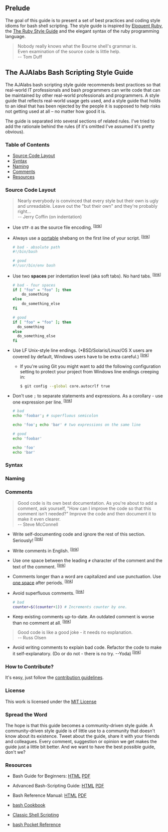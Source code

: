## Prelude

The goal of this guide is to present a set of best practices and coding style idioms for bash shell scripting. The style guide is inspired by [Eloquent Ruby](http://amzn.to/1ZLu9PE), the [The Ruby Style Guide](https://github.com/bbatsov/ruby-style-guide) and the elegant syntax of the ruby programming language.

> Nobody really knows what the Bourne shell's grammar is.  
> Even examination of the source code is little help.  
> -- Tom Duff

## The AJAlabs Bash Scripting Style Guide

The AJAlabs bash scripting style guide recommends best practices so that real-world IT professionals and bash programmers can write code that can be maintained by other real-world professionals and programmers. A style guide that reflects real-world usage gets used, and a style guide that holds to an ideal that has been rejected by the people it is supposed to help risks not getting used at all – no matter how good it is.

The guide is separated into several sections of related rules. I've tried to add the rationale behind the rules (if it's omitted I've assumed it's pretty obvious).


### Table of Contents

* [Source Code Layout](#source-code-layout)
* [Syntax](#syntax)
* [Naming](#naming)
* [Comments](#comments)
* [Resources](#resources)

### Source Code Layout

> Nearly everybody is convinced that every style but their own is
> ugly and unreadable. Leave out the "but their own" and they're
> probably right... <br>
> -- Jerry Coffin (on indentation)

* <a name="utf-8"></a>
  Use `UTF-8` as the source file encoding.
<sup>[[link](#utf-8)]</sup>

* <a name="shebang"></a>
  Always use a [portable](https://en.wikipedia.org/wiki/Shebang_%28Unix%29#Portability) shebang on the first line of your script.
<sup>[[link](#shebang)]</sup>

  ```bash
  # bad - absolute path
  #!/bin/bash

  # good
  #!/usr/bin/env bash

  ```

* <a name="spaces-indentation"></a>
  Use two **spaces** per indentation level (aka soft tabs). No hard tabs.
<sup>[[link](#spaces-indentation)]</sup>

  ```bash
  # bad - four spaces
  if [ "foo" = "foo" ]; then
      do_something
  else
      do_something_else
  fi

  # good
  if [ "foo" = "foo" ]; then
    do_something
  else
    do_something_else
  fi
  ```

* <a name="crlf"></a>
  Use LF Unix-style line endings. (*BSD/Solaris/Linux/OS X users are covered by default, Windows users have to be extra careful.)
<sup>[[link](#crlf)]</sup>

  * If you're using Git you might want to add the following
    configuration setting to protect your project from Windows line
    endings creeping in:

    ```bash
    $ git config --global core.autocrlf true
    ```

* <a name="no-semicolon"></a>
  Don't use `;` to separate statements and expressions. As a corollary - use one
  expression per line.
<sup>[[link](#no-semicolon)]</sup>

  ```bash
  # bad
  echo 'foobar'; # superfluous semicolon

  echo 'foo'; echo 'bar' # two expressions on the same line

  # good
  echo 'foobar'

  echo 'foo'
  echo 'bar'
  ```


### Syntax


### Naming


### Comments

> Good code is its own best documentation. As you're about to add a
> comment, ask yourself, "How can I improve the code so that this
> comment isn't needed?" Improve the code and then document it to make
> it even clearer. <br>
> -- Steve McConnell

* <a name="no-comments"></a>
  Write self-documenting code and ignore the rest of this section. Seriously!
<sup>[[link](#no-comments)]</sup>

* <a name="english-comments"></a>
  Write comments in English.
<sup>[[link](#english-comments)]</sup>

* <a name="hash-space"></a>
  Use one space between the leading `#` character of the comment and the text
  of the comment.
<sup>[[link](#hash-space)]</sup>

* <a name="english-syntax"></a>
  Comments longer than a word are capitalized and use punctuation. Use [one
  space](https://en.wikipedia.org/wiki/Sentence_spacing) after periods.
<sup>[[link](#english-syntax)]</sup>

* <a name="no-superfluous-comments"></a>
  Avoid superfluous comments.
<sup>[[link](#no-superfluous-comments)]</sup>

  ```bash
  # bad
  counter=$((counter+1)) # Increments counter by one.
  ```

* <a name="comment-upkeep"></a>
  Keep existing comments up-to-date. An outdated comment is worse than no
  comment at all.
<sup>[[link](#comment-upkeep)]</sup>

> Good code is like a good joke - it needs no explanation. <br>
> -- Russ Olsen

* <a name="refactor-dont-comment"></a>
  Avoid writing comments to explain bad code. Refactor the code to make it
  self-explanatory. (Do or do not - there is no try. --Yoda)
<sup>[[link](#refactor-dont-comment)]</sup>


### How to Contribute?

It's easy, just follow the [contribution guidelines](https://github.com/AJAlabs/bash-style-guide/blob/master/CONTRIBUTING.md).


### License

This work is licensed under the [MIT License](https://github.com/AJAlabs/bash-style-guide/blob/master/LICENSE.md)


### Spread the Word

The hope is that this guide becomes a community-driven style guide. A
community-driven style guide is of little use to a community that
doesn't know about its existence. Tweet about the guide, share it with
your friends and colleagues. Every comment, suggestion or opinion we
get makes the guide just a little bit better. And we want to have the
best possible guide, don't we?


### Resources

* Bash Guide for Beginners: [HTML](http://www.tldp.org/LDP/Bash-Beginners-Guide/html/) [PDF](http://www.tldp.org/LDP/Bash-Beginners-Guide/Bash-Beginners-Guide.pdf)
* Advanced Bash-Scripting Guide: [HTML](http://www.tldp.org/LDP/abs/html/index.html) [PDF](http://www.tldp.org/LDP/abs/abs-guide.pdf)
* Bash Reference Manual: [HTML](https://www.gnu.org/software/bash/manual/bashref.html) [PDF](https://www.gnu.org/software/bash/manual/bash.pdf)

* [bash Cookbook](http://amzn.to/1nhKgbf)
* [Classic Shell Scripting](http://amzn.to/1nhKpvm)
* [bash Pocket Reference](http://amzn.to/1lI77eY)
